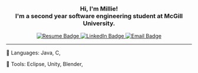 
<div id="intro" align="center">
<h3>Hi, I'm Millie! <br> I'm a second year software engineering student at McGill University. </h3>
</div>
<div id="badges" align="center">
  <a href="https://drive.google.com/file/d/1oz_SnwiMJ8KdmjzWoAjTKOMOljtkoFQl/view?usp=sharing">
    <img src="https://img.shields.io/badge/Reseume-gray?style=for-the-badge" alt="Resume Badge"/>
  </a>
  <a href="https://www.linkedin.com/in/minji-chang-k">
    <img src="https://img.shields.io/badge/LinkedIn-0077B5?style=for-the-badge&logo=linkedin&logoColor=white" alt="LinkedIn Badge"/>
  </a>
  <a href="mailto:ch.minji.k@gmail.com">
    <img src="https://img.shields.io/badge/Email-D14836?style=for-the-badge&logo=gmail&logoColor=white" alt="Email Badge"/>
  </a>
</div>
<hr>
<p>👾 Languages: Java, C,  </p>
<p>👾 Tools: Eclipse, Unity, Blender, </p>


<!--
**mmmccccc/mmmccccc** is a ✨ _special_ ✨ repository because its `README.md` (this file) appears on your GitHub profile.

Here are some ideas to get you started:

- 🔭 I’m currently working on ...
- 🌱 I’m currently learning ...
- 👯 I’m looking to collaborate on ...
- 🤔 I’m looking for help with ...
- 💬 Ask me about ...
- 📫 How to reach me: ...
- 😄 Pronouns: ...
- ⚡ Fun fact: ...
-->
